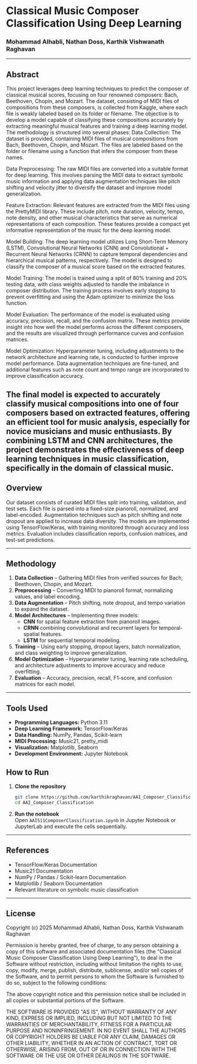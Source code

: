 # **Classical Music Composer Classification Using Deep Learning**
### Mohammad Alhabli, Nathan Doss, Karthik Vishwanath Raghavan

---

## **Abstract**

This project leverages deep learning techniques to predict the composer of classical musical scores, focusing on four renowned composers: Bach, Beethoven, Chopin, and Mozart. The dataset, consisting of MIDI files of compositions from these composers, is collected from Kaggle, where each file is weakly labeled based on its folder or filename. The objective is to develop a model capable of classifying these compositions accurately by extracting meaningful musical features and training a deep learning model.
The methodology is structured into several phases:
Data Collection: The dataset is provided, containing MIDI files of musical compositions from Bach, Beethoven, Chopin, and Mozart. The files are labeled based on the folder or filename using a function that infers the composer from these names.


Data Preprocessing: The raw MIDI files are converted into a suitable format for deep learning. This involves parsing the MIDI data to extract symbolic music information and applying data augmentation techniques like pitch shifting and velocity jitter to diversify the dataset and improve model generalization.


Feature Extraction: Relevant features are extracted from the MIDI files using the PrettyMIDI library. These include pitch, note duration, velocity, tempo, note density, and other musical characteristics that serve as numerical representations of each composition. These features provide a compact yet informative representation of the music for the deep learning model.


Model Building: The deep learning model utilizes Long Short-Term Memory (LSTM),  Convolutional Neural Networks (CNN) and Convolutional + Recurrent Neural Networks (CRNN) to capture temporal dependencies and hierarchical musical patterns, respectively. The model is designed to classify the composer of a musical score based on the extracted features.


Model Training: The model is trained using a split of 80% training and 20% testing data, with class weights adjusted to handle the imbalance in composer distribution. The training process involves early stopping to prevent overfitting and using the Adam optimizer to minimize the loss function.


Model Evaluation: The performance of the model is evaluated using accuracy, precision, recall, and the confusion matrix. These metrics provide insight into how well the model performs across the different composers, and the results are visualized through performance curves and confusion matrices.


Model Optimization: Hyperparameter tuning, including adjustments to the network architecture and learning rate, is conducted to further improve model performance. Data augmentation techniques are fine-tuned, and additional features such as note count and tempo range are incorporated to improve classification accuracy.


The final model is expected to accurately classify musical compositions into one of four composers based on extracted features, offering an efficient tool for music analysis, especially for novice musicians and music enthusiasts. By combining LSTM and CNN architectures, the project demonstrates the effectiveness of deep learning techniques in music classification, specifically in the domain of classical music.
---

## **Overview**
Our dataset consists of curated MIDI files split into training, validation, and test sets. Each file is parsed into a fixed-size pianoroll, normalized, and label-encoded. Augmentation techniques such as pitch shifting and note dropout are applied to increase data diversity. The models are implemented using TensorFlow/Keras, with training monitored through accuracy and loss metrics. Evaluation includes classification reports, confusion matrices, and test-set predictions.

---

## **Methodology**
1. **Data Collection** – Gathering MIDI files from verified sources for Bach, Beethoven, Chopin, and Mozart.  
2. **Preprocessing** – Converting MIDI to pianoroll format, normalizing values, and label encoding.  
3. **Data Augmentation** – Pitch shifting, note dropout, and tempo variation to expand the dataset.  
4. **Model Architectures** – Implementing three models:  
   - **CNN** for spatial feature extraction from pianoroll images.  
   - **CRNN** combining convolutional and recurrent layers for temporal-spatial features.  
   - **LSTM** for sequential temporal modeling.  
5. **Training** – Using early stopping, dropout layers, batch normalization, and class weighting to improve generalization.  
6. **Model Optimization** – Hyperparameter tuning, learning rate scheduling, and architecture adjustments to improve accuracy and reduce overfitting.  
7. **Evaluation** – Accuracy, precision, recall, F1-score, and confusion matrices for each model.

---

## **Tools Used**
- **Programming Languages:** Python 3.11  
- **Deep Learning Framework:** TensorFlow/Keras  
- **Data Handling:** NumPy, Pandas, Scikit-learn  
- **MIDI Processing:** Music21, pretty_midi  
- **Visualization:** Matplotlib, Seaborn  
- **Development Environment:** Jupyter Notebook  

## **How to Run**
1. **Clone the repository**  
   ```bash
   git clone https://github.com/karthikraghavan/AAI_Composer_Classification/tree/main
   cd AAI_Composer_Classification
   ```
2. **Run the notebook**  
   Open `AAI511ComposerClassification.ipynb` in Jupyter Notebook or JupyterLab and execute the cells sequentially. 

---

## **References**
- TensorFlow/Keras Documentation  
- Music21 Documentation  
- NumPy / Pandas / Scikit-learn Documentation  
- Matplotlib / Seaborn Documentation  
- Relevant literature on symbolic music classification  

---

## **License**
Copyright (c) 2025 Mohammad Alhabli, Nathan Doss, Karthik Vishwanath Raghavan

Permission is hereby granted, free of charge, to any person obtaining a copy of this software and associated documentation files (the "Classical Music Composer Classification Using Deep Learning"), to deal in the Software without restriction, including without limitation the rights to use, copy, modify, merge, publish, distribute, sublicense, and/or sell copies of the Software, and to permit persons to whom the Software is furnished to do so, subject to the following conditions:

The above copyright notice and this permission notice shall be included in all copies or substantial portions of the Software.

THE SOFTWARE IS PROVIDED "AS IS", WITHOUT WARRANTY OF ANY KIND, EXPRESS OR IMPLIED, INCLUDING BUT NOT LIMITED TO THE WARRANTIES OF MERCHANTABILITY, FITNESS FOR A PARTICULAR PURPOSE AND NONINFRINGEMENT. IN NO EVENT SHALL THE AUTHORS OR COPYRIGHT HOLDERS BE LIABLE FOR ANY CLAIM, DAMAGES OR OTHER LIABILITY, WHETHER IN AN ACTION OF CONTRACT, TORT OR OTHERWISE, ARISING FROM, OUT OF OR IN CONNECTION WITH THE SOFTWARE OR THE USE OR OTHER DEALINGS IN THE SOFTWARE.
